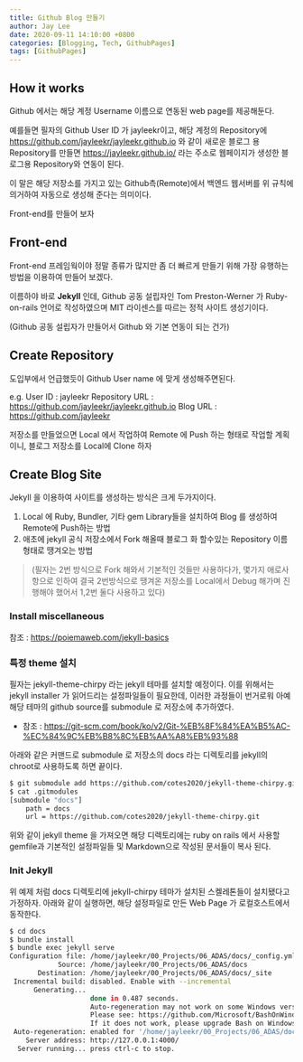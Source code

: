 ```yaml
---
title: Github Blog 만들기 
author: Jay Lee
date: 2020-09-11 14:10:00 +0800
categories: [Blogging, Tech, GithubPages]
tags: [GithubPages]
---
```


## How it works
Github 에서는 해당 계정 Username 이름으로 연동된 web page를 제공해둔다.

예를들면 필자의 Github User ID 가 jayleekr이고,
해당 계정의 Repository에 https://github.com/jayleekr/jayleekr.github.io 와 같이 새로운 블로그 용 Repository를 만들면
https://jayleekr.github.io/ 라는 주소로 웹페이지가 생성한 블로그용 Repository와 연동이 된다.

이 말은 해당 저장소를 가지고 있는 Github측(Remote)에서 백엔드 웹서버를 위 규칙에 의거하여 자동으로 생성해 준다는 의미이다. 

Front-end를 만들어 보자

## Front-end

Front-end 프레임웍이야 정말 종류가 많지만 좀 더 빠르게 만들기 위해 가장 유행하는 방법을 이용하여 만들어 보겠다.

이름하야 바로 **Jekyll** 인데, Github 공동 설립자인 Tom Preston-Werner 가 Ruby-on-rails 언어로 작성하였으며 MIT 라이센스를 따르는 정적 사이트 생성기이다.

(Github 공동 설립자가 만들어서 Github 와 기본 연동이 되는 건가)

## Create Repository 

도입부에서 언급했듯이 Github User name 에 맞게 생성해주면된다.

e.g.
User ID : jayleekr
Repository URL : https://github.com/jayleekr/jayleekr.github.io
Blog URL : https://github.com/jayleekr

저장소를 만들었으면 Local 에서 작업하여 Remote 에 Push 하는 형태로 작업할 계획이니, 블로그 저장소를 Local에 Clone 하자 

## Create Blog Site

Jekyll 을 이용하여 사이트를 생성하는 방식은 크게 두가지이다.
1. Local 에 Ruby, Bundler, 기타 gem Library들을 설치하여 Blog 를 생성하여 Remote에 Push하는 방법  
2. 애초에 jekyll 공식 저장소에서 Fork 해올때 블로그 화 할수있는 Repository 이름 형태로 땡겨오는 방법

> (필자는 2번 방식으로 Fork 해와서 기본적인 것들만 사용하다가, 
몇가지 애로사항으로 인하여 결국 2번방식으로 땡겨온 저장소를 Local에서 Debug 해가며 진행해야 했어서 1,2번 둘다 사용하고 있다)

### Install miscellaneous 

참조 : https://poiemaweb.com/jekyll-basics

### 특정 theme 설치
필자는 jekyll-theme-chirpy 라는 jekyll 테마를 설치할 예정이다.
이를 위해서는 jekyll installer 가 읽어드리는 설정파일들이 필요한데, 이러한 과정들이 번거로워 아예 해당 테마의 github source를 submodule 로 저장소에 추가하였다.
* 참조 : https://git-scm.com/book/ko/v2/Git-%EB%8F%84%EA%B5%AC-%EC%84%9C%EB%B8%8C%EB%AA%A8%EB%93%88

아래와 같은 커맨드로 submodule 로 저장소의 docs 라는 디렉토리를 jekyll의 chroot로 사용하도록 하면 끝이다.
```sh
$ git submodule add https://github.com/cotes2020/jekyll-theme-chirpy.git docs
$ cat .gitmodules
[submodule "docs"]
	path = docs
	url = https://github.com/cotes2020/jekyll-theme-chirpy.git
```
위와 같이 jekyll theme 을 가져오면 해당 디렉토리에는 ruby on rails 에서 사용할 gemfile과 기본적인 설정파일들 및 Markdown으로 작성된 문서들이 복사 된다.

### Init Jekyll
위 예제 처럼 docs 디렉토리에 jekyll-chirpy 테마가 설치된 스켈레톤들이 설치됐다고 가정하자.
아래와 같이 실행하면, 해당 설정파일로 만든 Web Page 가 로컬호스트에서 동작한다.
```sh
$ cd docs 
$ bundle install
$ bundle exec jekyll serve
Configuration file: /home/jayleekr/00_Projects/06_ADAS/docs/_config.yml
            Source: /home/jayleekr/00_Projects/06_ADAS/docs
       Destination: /home/jayleekr/00_Projects/06_ADAS/docs/_site
 Incremental build: disabled. Enable with --incremental
      Generating... 
                    done in 0.487 seconds.
                    Auto-regeneration may not work on some Windows versions.
                    Please see: https://github.com/Microsoft/BashOnWindows/issues/216
                    If it does not work, please upgrade Bash on Windows or run Jekyll with --no-watch.
 Auto-regeneration: enabled for '/home/jayleekr/00_Projects/06_ADAS/docs'
    Server address: http://127.0.0.1:4000/
  Server running... press ctrl-c to stop. 
```
